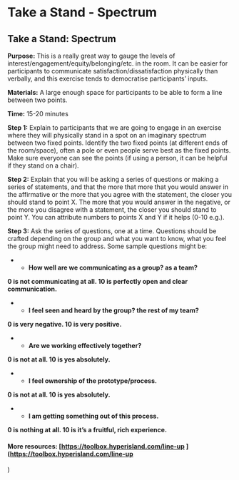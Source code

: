 # Take a Stand - Spectrum

## **Take a Stand: Spectrum**

**Purpose:** This is a really great way to gauge the levels of interest/engagement/equity/belonging/etc. in the room. It can be easier for participants to communicate satisfaction/dissatisfaction physically than verbally, and this exercise tends to democratise participants’ inputs.

**Materials:** A large enough space for participants to be able to form a line between two points.

**Time:** 15-20 minutes

**Step 1:** Explain to participants that we are going to engage in an exercise where they will physically stand in a spot on an imaginary spectrum between two fixed points. Identify the two fixed points \(at different ends of the room/space\), often a pole or even people serve best as the fixed points. Make sure everyone can see the points \(if using a person, it can be helpful if they stand on a chair\).

**Step 2:** Explain that you will be asking a series of questions or making a series of statements, and that the more that more that you would answer in the affirmative or the more that you agree with the statement, the closer you should stand to point X. The more that you would answer in the negative, or the more you disagree with a statement, the closer you should stand to point Y. You can attribute numbers to points X and Y if it helps \(0-10 e.g.\).

**Step 3:** Ask the series of questions, one at a time. Questions should be crafted depending on the group and what you want to know, what you feel the group might need to address. Some sample questions might be:

* * **How well are we communicating as a group? as a team?**

**0 is not communicating at all. 10 is perfectly open and clear communication.**

* * **I feel seen and heard by the group? the rest of my team?**

**0 is very negative. 10 is very positive.**

* * **Are we working effectively together?**

**0 is not at all. 10 is yes absolutely.**

* * **I feel ownership of the prototype/process.**

**0 is not at all. 10 is yes absolutely.**

* * **I am getting something out of this process.**

**0 is nothing at all. 10 is it’s a fruitful, rich experience.**  


#### More resources: [https://toolbox.hyperisland.com/line-up ](https://toolbox.hyperisland.com/line-up
)



